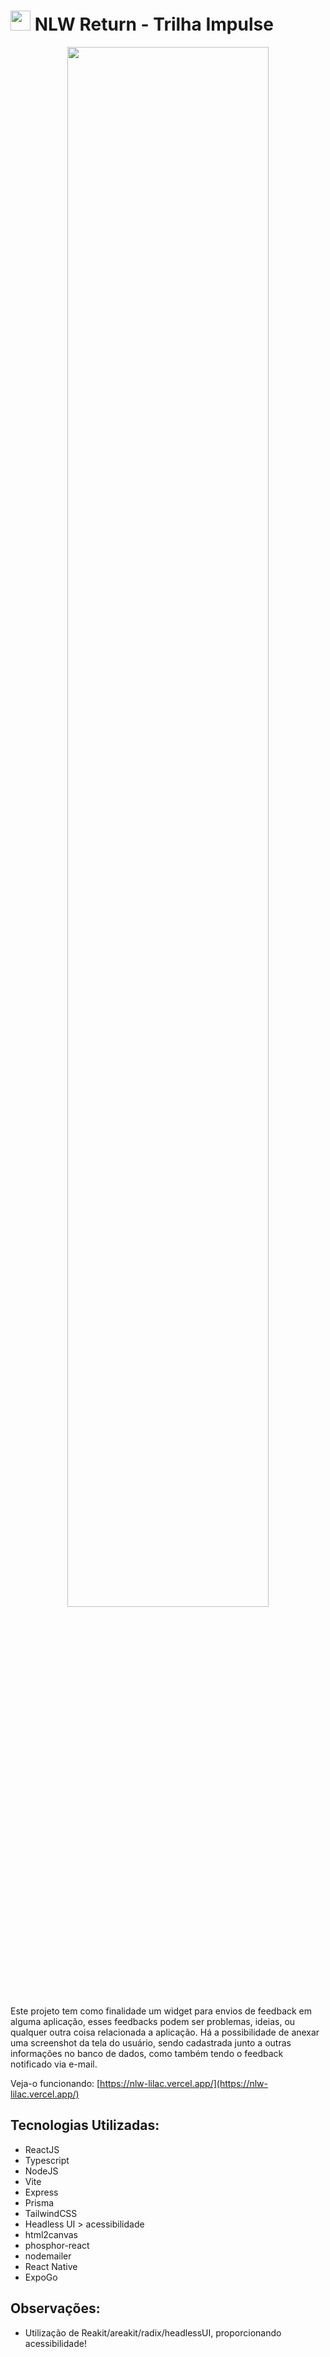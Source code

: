 <h1><img src="./images/nlw8icon.png" width="32px"/> NLW Return - Trilha Impulse </h1>
 
<a href="https://github.com/DinowSauron/Projeto-Next-Level-Week-8-Return" title="NLW-Return" >
    <p align="center">
        <img
        src="images/nlw-return.png"
        width="80%"
        />
    </p>
</a>

Este projeto tem como finalidade um widget para envios de feedback em alguma aplicação, esses feedbacks podem ser problemas, ideias, ou qualquer outra coisa relacionada a aplicação. Há a possibilidade de anexar uma screenshot da tela do usuário, sendo cadastrada junto a outras informações no banco de dados, como também tendo o feedback notificado via e-mail.

Veja-o funcionando: [https://nlw-lilac.vercel.app/](https://nlw-lilac.vercel.app/)

## Tecnologias Utilizadas:
 
* ReactJS
* Typescript
* NodeJS
* Vite
* Express
* Prisma
* TailwindCSS
* Headless UI > acessibilidade
* html2canvas
* phosphor-react
* nodemailer
* React Native
* ExpoGo
 
 
## Observações:
 
* Utilização de Reakit/areakit/radix/headlessUI, proporcionando acessibilidade!
 